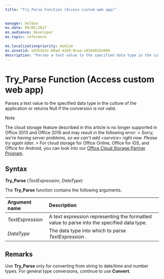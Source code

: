 ```yaml
---
title: "Try_Parse Function (Access custom web app)"
 
 
manager: kelbow
ms.date: 09/05/2017
ms.audience: Developer
ms.topic: reference
  
ms.localizationpriority: medium
ms.assetid: ed35263c-b0ad-4269-9caa-c0164015e980
description: "Parses a text value to the specified data type in the culture of the application or returns Null if the conversion is not valid."
---
```


# Try_Parse Function (Access custom web app)

Parses a text value to the specified data type in the culture of the application or returns Null if the conversion is not valid.
  
> [!NOTE]
> The cloud storage feature described in this article is no longer supported in Office 2013 and Office 2016 and may result in the following error: >  *Sorry, we're having server problems, so we can't add \<service\> right now. Please try again later.* > For cloud storage for Office Online, Office for iOS, and Office for Android, you can look into our [Office Cloud Storage Partner Program](https://dev.office.com/programs/officecloudstorage). 
  
## Syntax

 **Try_Parse** (*TextExpression*, *DataType*) 
  
The **Try_Parse** function contains the following arguments. 
  
|**Argument name**|**Description**|
|:-----|:-----|
| *TextExpression*  <br/> |A text expression representing the formatted value to parse into the specified data type.  <br/> |
| *DataType*  <br/> |The data type into which to parse  *TextExpression*  .  <br/> |
   
## Remarks

Use **Try_Parse** only for converting from string to date/time and number types. For general type conversions, continue to use **Convert**. 
  

